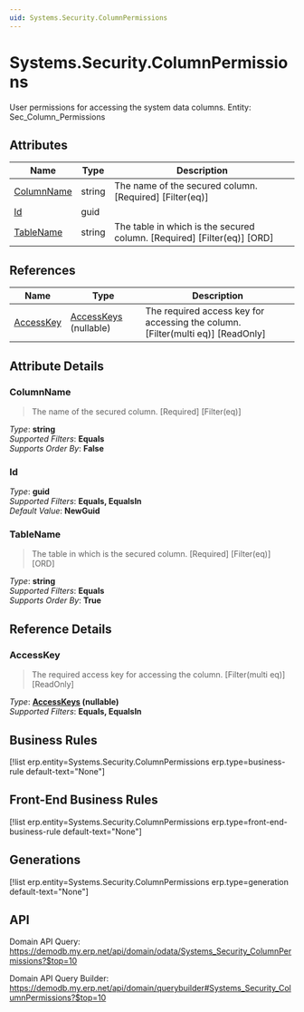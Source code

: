 ```yaml
---
uid: Systems.Security.ColumnPermissions
---
```

# Systems.Security.ColumnPermissions

User permissions for accessing the system data columns. Entity: Sec_Column_Permissions

## Attributes

| Name | Type | Description |
| ---- | ---- | --- |
| [ColumnName](Systems.Security.ColumnPermissions.md#columnname) | string | The name of the secured column. [Required] [Filter(eq)] 
| [Id](Systems.Security.ColumnPermissions.md#id) | guid |  
| [TableName](Systems.Security.ColumnPermissions.md#tablename) | string | The table in which is the secured column. [Required] [Filter(eq)] [ORD] 

## References

| Name | Type | Description |
| ---- | ---- | --- |
| [AccessKey](Systems.Security.ColumnPermissions.md#accesskey) | [AccessKeys](Systems.Security.AccessKeys.md) (nullable) | The required access key for accessing the column. [Filter(multi eq)] [ReadOnly] |


## Attribute Details

### ColumnName

> The name of the secured column. [Required] [Filter(eq)]

_Type_: **string**  
_Supported Filters_: **Equals**  
_Supports Order By_: **False**  

### Id

_Type_: **guid**  
_Supported Filters_: **Equals, EqualsIn**  
_Default Value_: **NewGuid**  

### TableName

> The table in which is the secured column. [Required] [Filter(eq)] [ORD]

_Type_: **string**  
_Supported Filters_: **Equals**  
_Supports Order By_: **True**  


## Reference Details

### AccessKey

> The required access key for accessing the column. [Filter(multi eq)] [ReadOnly]

_Type_: **[AccessKeys](Systems.Security.AccessKeys.md) (nullable)**  
_Supported Filters_: **Equals, EqualsIn**  



## Business Rules

[!list erp.entity=Systems.Security.ColumnPermissions erp.type=business-rule default-text="None"]

## Front-End Business Rules

[!list erp.entity=Systems.Security.ColumnPermissions erp.type=front-end-business-rule default-text="None"]

## Generations

[!list erp.entity=Systems.Security.ColumnPermissions erp.type=generation default-text="None"]

## API

Domain API Query:
<https://demodb.my.erp.net/api/domain/odata/Systems_Security_ColumnPermissions?$top=10>

Domain API Query Builder:
<https://demodb.my.erp.net/api/domain/querybuilder#Systems_Security_ColumnPermissions?$top=10>


